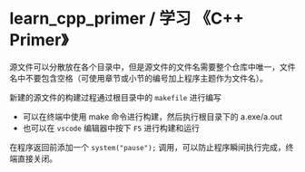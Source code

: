 # learn_cpp_primer / 学习 《C++ Primer》

源文件可以分散放在各个目录中，但是源文件的文件名需要整个仓库中唯一，文件名中不要包含空格（可使用章节或小节的编号加上程序主题作为文件名）。

新建的源文件的构建过程通过根目录中的 `makefile` 进行编写

- 可以在终端中使用 make 命令进行构建，然后执行根目录下的 a.exe/a.out
- 也可以在 `vscode` 编辑器中按下 `F5` 进行构建和运行

在程序返回前添加一个 `system("pause");` 调用，可以防止程序瞬间执行完成，终端直接关闭。
